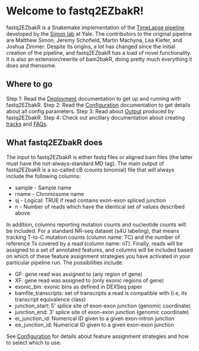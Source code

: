 # Welcome to fastq2EZbakR!

fastq2EZbakR is a Snakemake implementation of the [TimeLapse pipeline](https://bitbucket.org/mattsimon9/timelapse_pipeline/src/master/) developed by the [Simon lab](https://simonlab.yale.edu/) at Yale. The contributors to the original pipeline are Matthew Simon, Jeremy Schofield, Martin Machyna, Lea Kiefer, and Joshua Zimmer. Despite its origins, a lot has changed since the initial creation of the pipeline, and fastq2EZbakR has a load of novel functionality. It is also an extension/rewrite of bam2bakR, doing pretty much everything it does and thensome.

## Where to go

Step 1: Read the [Deployment](deploy.md) documentation to get up and running with fastq2EZbakR.
Step 2: Read the [Configuration](configuration.md) documentation to get details about all config parameters.
Step 3: Read about [Output](output.md) produced by fastq2EZbakR.
Step 4: Check out ancillary documentation about creating [tracks](tracks.md) and [FAQs](faq.md).

## What fastq2EZbakR does

The input to fastq2EZbakR is either fastq files or aligned bam files (the latter must have the not-always-standard MD tag). The main output of fastq2EZbakR is a so-called cB (counts binomial) file that will always include the following columns:

* sample - Sample name
* rname - Chromosome name
* sj - Logical: TRUE if read contains exon-exon spliced junction
* n - Number of reads which have the identical set of values described above

In addition, columns reporting mutation counts and nucleotide counts will be included. For a standard NR-seq dataset (s4U labeling), that means tracking T-to-C mutation counts (column name: TC) and the number of reference Ts covered by a read (column name: nT). Finally, reads will be assigned to a set of annotated features, and columns will be included based on which of these feature assignment strategies you have activated in your particular pipeline run. The possibilities include:

* GF: gene read was assigned to (any region of gene)
* XF: gene read was assigned to (only exonic regions of gene)
* exonic_bin: exonic bins as defined in DEXSeq paper
* bamfile_transcripts: set of transcripts a read is compatible with (i.e, its transcript equivalence class)
* junction_start: 5' splice site of exon-exon junction (genomic coordinate)
* junction_end: 3' splice site of exon-exon junction (genomic coordinate)
* ei_junction_id: Numerical ID given to a given exon-intron junction
* ee_junction_id: Numerical ID given to a given exon-exon junction

See [Configuration](configuration.md) for details about feature assignment strategies and how to select which to use.
